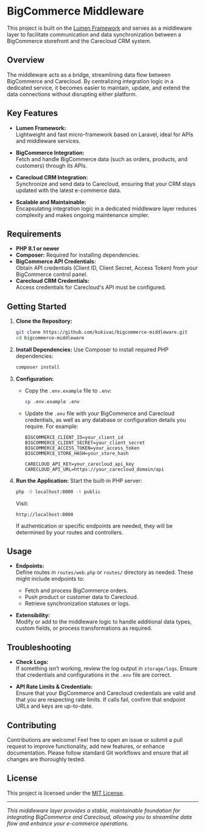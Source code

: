 # BigCommerce Middleware

This project is built on the [Lumen Framework](https://lumen.laravel.com/) and serves as a middleware layer to facilitate communication and data synchronization between a BigCommerce storefront and the Carecloud CRM system.

## Overview

The middleware acts as a bridge, streamlining data flow between BigCommerce and Carecloud. By centralizing integration logic in a dedicated service, it becomes easier to maintain, update, and extend the data connections without disrupting either platform.

## Key Features

- **Lumen Framework:**  
  Lightweight and fast micro-framework based on Laravel, ideal for APIs and middleware services.
  
- **BigCommerce Integration:**  
  Fetch and handle BigCommerce data (such as orders, products, and customers) through its APIs.
  
- **Carecloud CRM Integration:**  
  Synchronize and send data to Carecloud, ensuring that your CRM stays updated with the latest e-commerce data.
  
- **Scalable and Maintainable:**  
  Encapsulating integration logic in a dedicated middleware layer reduces complexity and makes ongoing maintenance simpler.

## Requirements

- **PHP 8.1 or newer**
- **Composer:** Required for installing dependencies.
- **BigCommerce API Credentials:**  
  Obtain API credentials (Client ID, Client Secret, Access Token) from your BigCommerce control panel.
- **Carecloud CRM Credentials:**  
  Access credentials for Carecloud's API must be configured.
  
## Getting Started

1. **Clone the Repository:**
   ```bash
   git clone https://github.com/kukivac/bigcommerce-middleware.git
   cd bigcommerce-middleware
   ```

2. **Install Dependencies:**
   Use Composer to install required PHP dependencies:
   ```bash
   composer install
   ```

3. **Configuration:**
   - Copy the `.env.example` file to `.env`:
     ```bash
     cp .env.example .env
     ```
     
   - Update the `.env` file with your BigCommerce and Carecloud credentials, as well as any database or configuration details you require. For example:
     ```env
     BIGCOMMERCE_CLIENT_ID=your_client_id
     BIGCOMMERCE_CLIENT_SECRET=your_client_secret
     BIGCOMMERCE_ACCESS_TOKEN=your_access_token
     BIGCOMMERCE_STORE_HASH=your_store_hash

     CARECLOUD_API_KEY=your_carecloud_api_key
     CARECLOUD_API_URL=https://your_carecloud_domain/api
     ```

4. **Run the Application:**
   Start the built-in PHP server:
   ```bash
   php -S localhost:8000 -t public
   ```
   
   Visit:
   ```
   http://localhost:8000
   ```
   If authentication or specific endpoints are needed, they will be determined by your routes and controllers.

## Usage

- **Endpoints:**  
  Define routes in `routes/web.php` or `routes/` directory as needed. These might include endpoints to:
  - Fetch and process BigCommerce orders.
  - Push product or customer data to Carecloud.
  - Retrieve synchronization statuses or logs.

- **Extensibility:**  
  Modify or add to the middleware logic to handle additional data types, custom fields, or process transformations as required.

## Troubleshooting

- **Check Logs:**  
  If something isn’t working, review the log output in `storage/logs`. Ensure that credentials and configurations in the `.env` file are correct.
  
- **API Rate Limits & Credentials:**  
  Ensure that your BigCommerce and Carecloud credentials are valid and that you are respecting rate limits. If calls fail, confirm that endpoint URLs and keys are up-to-date.

## Contributing

Contributions are welcome! Feel free to open an issue or submit a pull request to improve functionality, add new features, or enhance documentation. Please follow standard Git workflows and ensure that all changes are thoroughly tested.

## License

This project is licensed under the [MIT License](LICENSE).

---

*This middleware layer provides a stable, maintainable foundation for integrating BigCommerce and Carecloud, allowing you to streamline data flow and enhance your e-commerce operations.*  
